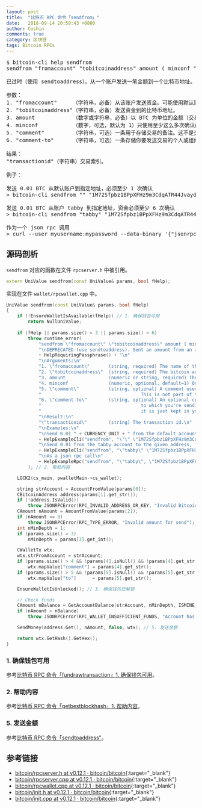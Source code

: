 ```yaml
---
layout: post
title:  "比特币 RPC 命令「sendfrom」"
date:   2018-09-14 20:59:43 +0800
author: Coshin
comments: true
category: 区块链
tags: Bitcoin RPCs
---
```

<pre>
$ bitcoin-cli help sendfrom
sendfrom "fromaccount" "tobitcoinaddress" amount ( minconf "comment" "comment-to" )

已过时（使用 sendtoaddress）。从一个账户发送一笔金额到一个比特币地址。

参数：
1. "fromaccount"     （字符串，必备）从该账户发送资金。可能使用默认账户 ""。
2. "tobitcoinaddress"（字符串，必备）发送资金到的比特币地址。
3. amount            （数字或字符串，必备）以 BTC 为单位的金额（交易费加在上面）。
4. minconf           （数字，可选，默认为 1）只使用至少这么多次确认的资金。
5. "comment"         （字符串，可选）一条用于存储交易的备注。这不是交易的一部分，只存在于你的钱包。
6. "comment-to"      （字符串，可选）一条存储你要发送交易的个人或组织名的备注。这不是交易的一部分，只存在于你的钱包。

结果：
"transactionid"（字符串）交易索引。

例子：

发送 0.01 BTC 从默认账户到指定地址，必须至少 1 次确认
> bitcoin-cli sendfrom "" "1M72Sfpbz1BPpXFHz9m3CdqATR44Jvaydd" 0.01

发送 0.01 BTC 从账户 tabby 到指定地址，资金必须至少 6 次确认
> bitcoin-cli sendfrom "tabby" "1M72Sfpbz1BPpXFHz9m3CdqATR44Jvaydd" 0.01 6 "donation" "seans outpost"

作为一个 json rpc 调用
> curl --user myusername:mypassword --data-binary '{"jsonrpc": "1.0", "id":"curltest", "method": "sendfrom", "params": ["tabby", "1M72Sfpbz1BPpXFHz9m3CdqATR44Jvaydd", 0.01, 6, "donation", "seans outpost"] }' -H 'content-type: text/plain;' http://127.0.0.1:8332/
</pre>

## 源码剖析

`sendfrom` 对应的函数在文件 `rpcserver.h` 中被引用。

```cpp
extern UniValue sendfrom(const UniValue& params, bool fHelp);
```

实现在文件 `wallet/rpcwallet.cpp` 中。

```cpp
UniValue sendfrom(const UniValue& params, bool fHelp)
{
    if (!EnsureWalletIsAvailable(fHelp)) // 1. 确保钱包可用
        return NullUniValue;
    
    if (fHelp || params.size() < 3 || params.size() > 6)
        throw runtime_error(
            "sendfrom \"fromaccount\" \"tobitcoinaddress\" amount ( minconf \"comment\" \"comment-to\" )\n"
            "\nDEPRECATED (use sendtoaddress). Sent an amount from an account to a bitcoin address."
            + HelpRequiringPassphrase() + "\n"
            "\nArguments:\n"
            "1. \"fromaccount\"       (string, required) The name of the account to send funds from. May be the default account using \"\".\n"
            "2. \"tobitcoinaddress\"  (string, required) The bitcoin address to send funds to.\n"
            "3. amount                (numeric or string, required) The amount in " + CURRENCY_UNIT + " (transaction fee is added on top).\n"
            "4. minconf               (numeric, optional, default=1) Only use funds with at least this many confirmations.\n"
            "5. \"comment\"           (string, optional) A comment used to store what the transaction is for. \n"
            "                                     This is not part of the transaction, just kept in your wallet.\n"
            "6. \"comment-to\"        (string, optional) An optional comment to store the name of the person or organization \n"
            "                                     to which you're sending the transaction. This is not part of the transaction, \n"
            "                                     it is just kept in your wallet.\n"
            "\nResult:\n"
            "\"transactionid\"        (string) The transaction id.\n"
            "\nExamples:\n"
            "\nSend 0.01 " + CURRENCY_UNIT + " from the default account to the address, must have at least 1 confirmation\n"
            + HelpExampleCli("sendfrom", "\"\" \"1M72Sfpbz1BPpXFHz9m3CdqATR44Jvaydd\" 0.01") +
            "\nSend 0.01 from the tabby account to the given address, funds must have at least 6 confirmations\n"
            + HelpExampleCli("sendfrom", "\"tabby\" \"1M72Sfpbz1BPpXFHz9m3CdqATR44Jvaydd\" 0.01 6 \"donation\" \"seans outpost\"") +
            "\nAs a json rpc call\n"
            + HelpExampleRpc("sendfrom", "\"tabby\", \"1M72Sfpbz1BPpXFHz9m3CdqATR44Jvaydd\", 0.01, 6, \"donation\", \"seans outpost\"")
        ); // 2. 帮助内容

    LOCK2(cs_main, pwalletMain->cs_wallet);

    string strAccount = AccountFromValue(params[0]);
    CBitcoinAddress address(params[1].get_str());
    if (!address.IsValid())
        throw JSONRPCError(RPC_INVALID_ADDRESS_OR_KEY, "Invalid Bitcoin address");
    CAmount nAmount = AmountFromValue(params[2]);
    if (nAmount <= 0)
        throw JSONRPCError(RPC_TYPE_ERROR, "Invalid amount for send");
    int nMinDepth = 1;
    if (params.size() > 3)
        nMinDepth = params[3].get_int();

    CWalletTx wtx;
    wtx.strFromAccount = strAccount;
    if (params.size() > 4 && !params[4].isNull() && !params[4].get_str().empty())
        wtx.mapValue["comment"] = params[4].get_str();
    if (params.size() > 5 && !params[5].isNull() && !params[5].get_str().empty())
        wtx.mapValue["to"]      = params[5].get_str();

    EnsureWalletIsUnlocked(); // 3. 确保钱包已解锁

    // Check funds
    CAmount nBalance = GetAccountBalance(strAccount, nMinDepth, ISMINE_SPENDABLE); // 4. 获取账户余额
    if (nAmount > nBalance)
        throw JSONRPCError(RPC_WALLET_INSUFFICIENT_FUNDS, "Account has insufficient funds");

    SendMoney(address.Get(), nAmount, false, wtx); // 5. 发送金额

    return wtx.GetHash().GetHex();
}
```

### 1. 确保钱包可用

参考[比特币 RPC 命令「fundrawtransaction」1. 确保钱包可用](/blog/2018/07/bitcoin-rpc-fundrawtransaction.html#1-确保钱包可用)。

### 2. 帮助内容

参考[比特币 RPC 命令「getbestblockhash」1. 帮助内容](/blog/2018/05/bitcoin-rpc-getbestblockhash.html#1-帮助内容)。

### 5. 发送金额

参考[比特币 RPC 命令「sendtoaddress"](/blog/2018/09/bitcoin-rpc-sendtoaddress.html)。

## 参考链接

* [bitcoin/rpcserver.h at v0.12.1 · bitcoin/bitcoin](https://github.com/bitcoin/bitcoin/blob/v0.12.1/src/rpcserver.h){:target="_blank"}
* [bitcoin/rpcserver.cpp at v0.12.1 · bitcoin/bitcoin](https://github.com/bitcoin/bitcoin/blob/v0.12.1/src/rpcserver.cpp){:target="_blank"}
* [bitcoin/rpcwallet.cpp at v0.12.1 · bitcoin/bitcoin](https://github.com/bitcoin/bitcoin/blob/v0.12.1/src/wallet/rpcwallet.cpp){:target="_blank"}
* [bitcoin/init.h at v0.12.1 · bitcoin/bitcoin](https://github.com/bitcoin/bitcoin/blob/v0.12.1/src/init.h){:target="_blank"}
* [bitcoin/init.cpp at v0.12.1 · bitcoin/bitcoin](https://github.com/bitcoin/bitcoin/blob/v0.12.1/src/init.cpp){:target="_blank"}
